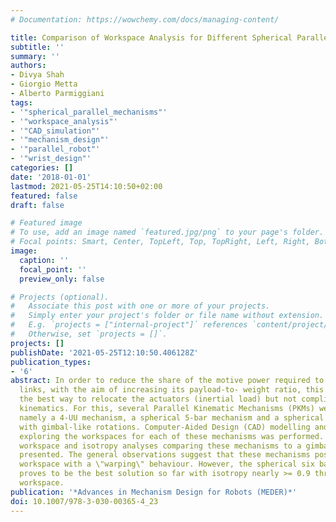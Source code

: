 ```yaml
---
# Documentation: https://wowchemy.com/docs/managing-content/

title: Comparison of Workspace Analysis for Different Spherical Parallel Mechanisms
subtitle: ''
summary: ''
authors:
- Divya Shah
- Giorgio Metta
- Alberto Parmiggiani
tags:
- '"spherical_parallel_mechanisms"'
- '"workspace_analysis"'
- '"CAD_simulation"'
- '"mechanism_design"'
- '"parallel_robot"'
- '"wrist_design"'
categories: []
date: '2018-01-01'
lastmod: 2021-05-25T14:10:50+02:00
featured: false
draft: false

# Featured image
# To use, add an image named `featured.jpg/png` to your page's folder.
# Focal points: Smart, Center, TopLeft, Top, TopRight, Left, Right, BottomLeft, Bottom, BottomRight.
image:
  caption: ''
  focal_point: ''
  preview_only: false

# Projects (optional).
#   Associate this post with one or more of your projects.
#   Simply enter your project's folder or file name without extension.
#   E.g. `projects = ["internal-project"]` references `content/project/deep-learning/index.md`.
#   Otherwise, set `projects = []`.
projects: []
publishDate: '2021-05-25T12:10:50.406128Z'
publication_types:
- '6'
abstract: In order to reduce the share of the motive power required to drive the robot's
  links, with the aim of increasing its payload-to- weight ratio, this article studies
  the best way to relocate the actuators (inertial load) but not complicate the joint
  kinematics. For this, several Parallel Kinematic Mechanisms (PKMs) were considered,
  namely a 4-UU mechanism, a spherical 5-bar mechanism and a spherical 6-bar mechanism,
  with gimbal-like rotations. Computer-Aided Design (CAD) modelling and simulations
  exploring the workspaces for each of these mechanisms was performed. The complete
  workspace and isotropy analyses comparing these mechanisms to a gimbal system are
  presented. The general observations suggest that these mechanisms posses a non-uniform
  workspace with a \"warping\" behaviour. However, the spherical six bar mechanism
  proves to be the best solution so far with isotropy nearly >= 0.9 throughout its
  workspace.
publication: '*Advances in Mechanism Design for Robots (MEDER)*'
doi: 10.1007/978-3-030-00365-4_23
---
```

